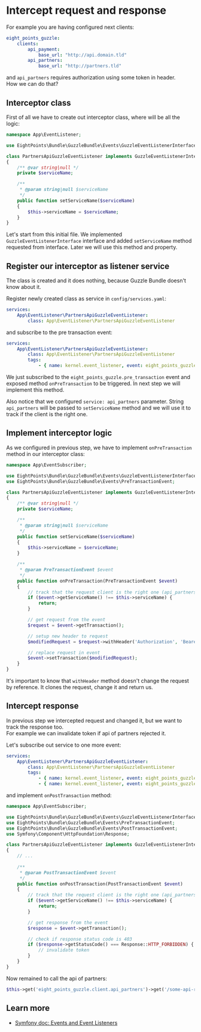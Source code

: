 # Intercept request and response

For example you are having configured next clients:

```yaml
eight_points_guzzle:
    clients:
        api_payment:
            base_url: "http://api.domain.tld"
        api_partners:
            base_url: "http://partners.tld"
```

and `api_partners` requires authorization using some token in header.  
How we can do that?

## Interceptor class

First of all we have to create out interceptor class, where will be all the logic:

```php
namespace App\EventListener;

use EightPoints\Bundle\GuzzleBundle\Events\GuzzleEventListenerInterface;

class PartnersApiGuzzleEventListener implements GuzzleEventListenerInterface
{
    /** @var string|null */
    private $serviceName;

    /**
     * @param string|null $serviceName
     */
    public function setServiceName($serviceName)
    {
        $this->serviceName = $serviceName;
    }
}
```

Let's start from this initial file. We implemented `GuzzleEventListenerInterface` interface and added `setServiceName` method requested from interface.
Later we will use this method and property.

## Register our interceptor as listener service

The class is created and it does nothing, because Guzzle Bundle doesn't know about it.

Register newly created class as service in `config/services.yaml`:

```yaml
services:
    App\EventListener\PartnersApiGuzzleEventListener:
        class: App\EventListener\PartnersApiGuzzleEventListener
```

and subscribe to the pre transaction event:

```yaml
services:
    App\EventListener\PartnersApiGuzzleEventListener:
        class: App\EventListener\PartnersApiGuzzleEventListener
        tags:
            - { name: kernel.event_listener, event: eight_points_guzzle.pre_transaction, method: onPreTransaction, service: api_partners }
```

We just subscribed to the `eight_points_guzzle.pre_transaction` event and exposed method `onPreTransaction` to be triggered. In next step we will implement this method.

Also notice that we configured `service: api_partners` parameter. String `api_partners` will be passed to `setServiceName` method and we will use it to track if the client is the right one.

## Implement interceptor logic

As we configured in previous step, we have to implement `onPreTransaction` method in our interceptor class:

```php
namespace App\EventSubscriber;

use EightPoints\Bundle\GuzzleBundle\Events\GuzzleEventListenerInterface;
use EightPoints\Bundle\GuzzleBundle\Events\PreTransactionEvent;

class PartnersApiGuzzleEventListener implements GuzzleEventListenerInterface
{
    /** @var string|null */
    private $serviceName;

    /**
     * @param string|null $serviceName
     */
    public function setServiceName($serviceName)
    {
        $this->serviceName = $serviceName;
    }

    /**
     * @param PreTransactionEvent $event
     */
    public function onPreTransaction(PreTransactionEvent $event)
    {
        // track that the request client is the right one (api_partners in our case)
        if ($event->getServiceName() !== $this->serviceName) {
            return;
        }

        // get request from the event
        $request = $event->getTransaction();

        // setup new header to request
        $modifiedRequest = $request->withHeader('Authorization', 'Bearer longLongLongToken');

        // replace request in event
        $event->setTransaction($modifiedRequest);
    }
}
```

It's important to know that `withHeader` method doesn't change the request by reference.
It clones the request, change it and return us.

## Intercept response

In previous step we intercepted request and changed it, but we want to track the response too.  
For example we can invalidate token if api of partners rejected it.

Let's subscribe out service to one more event:

```yaml
services:
    App\EventListener\PartnersApiGuzzleEventListener:
        class: App\EventListener\PartnersApiGuzzleEventListener
        tags:
            - { name: kernel.event_listener, event: eight_points_guzzle.pre_transaction, method: onPreTransaction, service: api_partners }
            - { name: kernel.event_listener, event: eight_points_guzzle.post_transaction, method: onPostTransaction, service: api_partners }
```

and implement `onPostTransaction` method:

```php
namespace App\EventSubscriber;

use EightPoints\Bundle\GuzzleBundle\Events\GuzzleEventListenerInterface;
use EightPoints\Bundle\GuzzleBundle\Events\PreTransactionEvent;
use EightPoints\Bundle\GuzzleBundle\Events\PostTransactionEvent;
use Symfony\Component\HttpFoundation\Response;

class PartnersApiGuzzleEventListener implements GuzzleEventListenerInterface
{
    // ...
    
    /**
     * @param PostTransactionEvent $event
     */
    public function onPostTransaction(PostTransactionEvent $event)
    {
        // track that the request client is the right one (api_partners in our case)
        if ($event->getServiceName() !== $this->serviceName) {
            return;
        }

        // get response from the event
        $response = $event->getTransaction();

        // check if response status code is 403
        if ($response->getStatusCode() === Response::HTTP_FORBIDDEN) {
            // invalidate token
        }
    }
}
```

Now remained to call the api of partners:

```php
$this->get('eight_points_guzzle.client.api_partners')->get('/some-api-route')
```

## Learn more
- [Symfony doc: Events and Event Listeners][1]

[1]: https://symfony.com/doc/current/event_dispatcher.html

